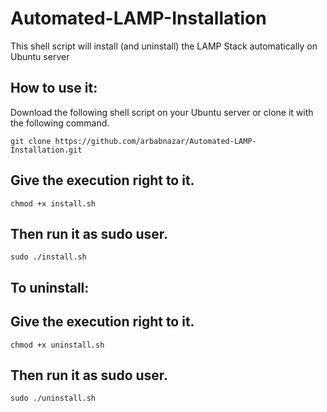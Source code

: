 Automated-LAMP-Installation
===========================

This shell script will install (and uninstall) the LAMP Stack automatically on Ubuntu server

How to use it:
-------------

Download the following shell script on your Ubuntu server or clone it with the following command.
```
git clone https://github.com/arbabnazar/Automated-LAMP-Installation.git
```
Give the execution right to it.
------------------------------
```
chmod +x install.sh
```
Then run it as sudo user.
-------------------------
```
sudo ./install.sh
```



To uninstall:
------------


Give the execution right to it.
------------------------------
```
chmod +x uninstall.sh
```
Then run it as sudo user.
-------------------------
```
sudo ./uninstall.sh
```
